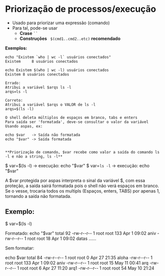 # Priorização de processos/execução

* Usado para priorizar uma expressão (comando)
* Para tal, pode-se usar
   * **Crase** ` `` `
   * **Construções** ` $(cmd1..cmd2..etc)`  **recomendado**

**Exemplos:**

```
echo "Existem `who | wc -l` usuários conectados"
Existem     8 usuários conectados

echo Existem $(who | wc -l) usuários conectados
Existem 8 usuários conectados

Errado:
Atribui a variável $arqs ls -l
arqs=ls -l

Correto:
Atribui a variável $arqs o VALOR de ls -l
arqs=$(ls -l)

O shell deleta múltiplos de espaços em branco, tabs e enters
Para saída ser 'formatada', deve-se consultar o valor da variável
Usando aspas, ex:

echo $var   -> Saída não formatada
echo "$var" -> Saída formatada
```
```

**Priorização de comando, $var recebe como valor a saída do comando ls -l e não a string, ls -l**

```
$ var=$(ls -l)	-> execução: echo "$var"
$ var=`ls -l`	-> execução: echo "$var"

A $var protegida por aspas interpreta o sinal da variável $, com essa proteção, a saída sairá formatada pois o shell não verá espaços em branco.
Se o vesse, trocaria todos os multipls (Espaços, enters, TABS) por apenas 1, tornando a saída não formatada.

## Exemplo:
$ var=$(ls -l)

Formatado:
echo "$var"
total 92 
-rw-r--r-- 1 root root 133 Apr 1 09:02 aniv 
-rw-r--r-- 1 root root 18 Apr 1 09:02 datas 
......

Sem formatar:

echo $var
total 84 -rw-r--r-- 1 root root 0 Apr 27 21:35 aloha -rw-r--r-- 1 
root root 133 Apr 1 09:02 aniv -rw-r--r-- 1 root root 15 May 11 00:41 arq -rw-r--r-- 1 root root 6 Apr 27 11:20 arq1 -rw-r--r-- 1 root root 54 May 10 21:24
```
